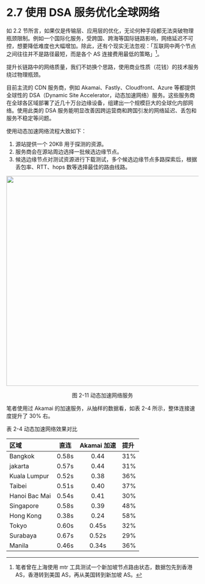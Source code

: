 # 2.7 使用 DSA 服务优化全球网络

如 2.2 节所言，如果仅是传输层、应用层的优化，无论何种手段都无法突破物理瓶颈限制。例如一个国际化服务，受跨国、跨海等国际链路影响，网络延迟不可控，想要降低难度也大幅增加。除此，还有个现实无法忽视：「互联网中两个节点之间往往并不是路径最短，而是各个 AS 连接费用最低的策略」[^1]。

提升长链路中的网络质量，我们不妨换个思路，使用商业性质（花钱）的技术服务绕过物理瓶颈。

目前主流的 CDN 服务商，例如 Akamai、Fastly、Cloudfront、Azure 等都提供全球性的 DSA（Dynamic Site Accelerator，动态加速网络）服务。这些服务商在全球各区域部署了近几十万台边缘设备，组建出一个规模巨大的全球化内部网络。使用此类的 DSA 服务能明显改善因跨运营商和跨国引发的网络延迟、丢包和服务不稳定等问题。

使用动态加速网络流程大致如下：

1. 源站提供一个 20KB 用于探测的资源。
2. 服务商会在源站周边选择一批候选边缘节点。
3. 候选边缘节点对测试资源进行下载测试，多个候选边缘节点多路探索后，根据丢包率、RTT、hops 数等选择最佳的路由线路。

<div  align="center">
	<img src="../assets/dsa.png" width = "550"  align=center />
	<p>图 2-11 动态加速网络服务</p>
</div>

笔者使用过 Akamai 的加速服务，从抽样的数据看，如表 2-4 所示，整体连接速度提升了 30% 右。

表 2-4 动态加速网络效果对比

区域|直连|Akamai 加速|提升
:---|:--:|:--:|:--
Bangkok|0.58s|0.44|31%
jakarta|0.57s|0.44|31%
Kuala Lumpur|0.52s|0.38|36%
Taibei|0.51s|0.40|37%
Hanoi Bac Mai|0.54s|0.41|30%
Singapore|0.58s|0.39|48%
Hong Kong|0.38s|0.24|58%
Tokyo|0.60s|0.45s|32%
Surabaya|0.67s|0.52s|29%
Manila|0.46s|0.34s|36%

[^1]: 笔者曾在上海使用 mtr 工具测试一个新加坡节点路由状态，数据包先到香港 AS，香港转到美国 AS，再从美国转到新加坡 AS。
